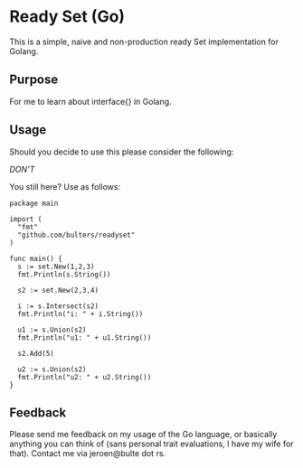 # Ready Set (Go)

This is a simple, naive and non-production ready Set implementation for Golang.

## Purpose

For me to learn about interface{} in Golang.

## Usage

Should you decide to use this please consider the following:

*DON'T*

You still here? Use as follows:

    package main

    import (
      "fmt"
      "github.com/bulters/readyset"
    )

    func main() {
      s := set.New(1,2,3)
      fmt.Println(s.String())

      s2 := set.New(2,3,4)

      i := s.Intersect(s2)
      fmt.Println("i: " + i.String())

      u1 := s.Union(s2)
      fmt.Println("u1: " + u1.String())

      s2.Add(5)

      u2 := s.Union(s2)
      fmt.Println("u2: " + u2.String())
    }

## Feedback

Please send me feedback on my usage of the Go language, or basically anything you can think of (sans personal trait evaluations, I have my wife for that). Contact me via jeroen@bulte dot rs.


